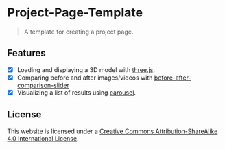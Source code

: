 # Project-Page-Template

> A template for creating a project page.

## Features

- [x] Loading and displaying a 3D model with [three.js](https://threejs.org/).
- [x] Comparing before and after images/videos with [before-after-comparison-slider](https://github.com/amirhosseinrahmati/before-after-comparison-slider/tree/master)
- [x] Visualizing a list of results using [carousel](https://github.com/Wikiki/bulma-carousel).

## License

This website is licensed under a [Creative Commons Attribution-ShareAlike 4.0 International License](http://creativecommons.org/licenses/by-sa/4.0/).